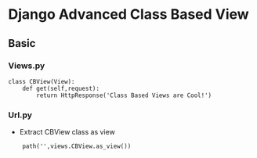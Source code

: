 # Django Advanced Class Based View
## Basic
### Views.py
```
class CBView(View):
    def get(self,request):
        return HttpResponse('Class Based Views are Cool!')
```

### Url.py
* Extract CBView class as view
```
    path('',views.CBView.as_view())
```